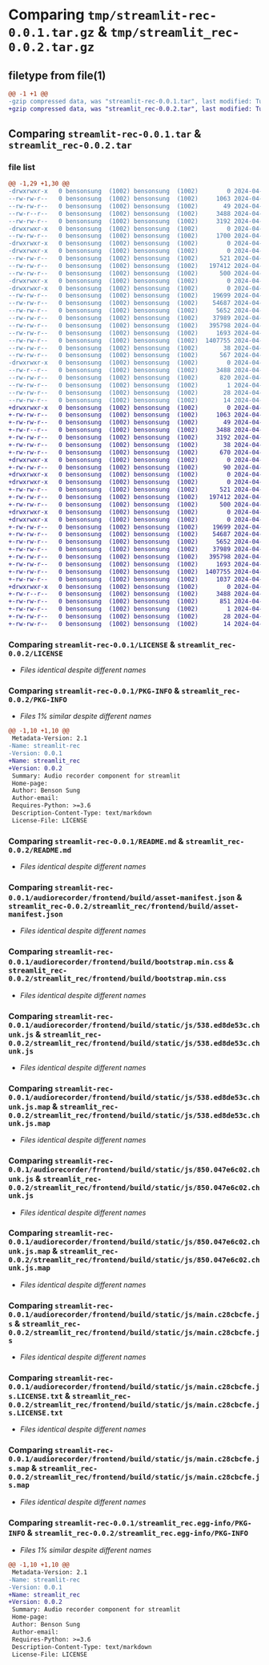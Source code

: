 # Comparing `tmp/streamlit-rec-0.0.1.tar.gz` & `tmp/streamlit_rec-0.0.2.tar.gz`

## filetype from file(1)

```diff
@@ -1 +1 @@
-gzip compressed data, was "streamlit-rec-0.0.1.tar", last modified: Tue Apr 30 02:08:47 2024, max compression
+gzip compressed data, was "streamlit_rec-0.0.2.tar", last modified: Tue Apr 30 03:24:26 2024, max compression
```

## Comparing `streamlit-rec-0.0.1.tar` & `streamlit_rec-0.0.2.tar`

### file list

```diff
@@ -1,29 +1,30 @@
-drwxrwxr-x   0 bensonsung  (1002) bensonsung  (1002)        0 2024-04-30 02:08:47.540437 streamlit-rec-0.0.1/
--rw-rw-r--   0 bensonsung  (1002) bensonsung  (1002)     1063 2024-04-26 08:04:38.000000 streamlit-rec-0.0.1/LICENSE
--rw-rw-r--   0 bensonsung  (1002) bensonsung  (1002)       49 2024-04-26 08:04:38.000000 streamlit-rec-0.0.1/MANIFEST.in
--rw-r--r--   0 bensonsung  (1002) bensonsung  (1002)     3488 2024-04-30 02:08:47.540437 streamlit-rec-0.0.1/PKG-INFO
--rw-rw-r--   0 bensonsung  (1002) bensonsung  (1002)     3192 2024-04-26 08:04:38.000000 streamlit-rec-0.0.1/README.md
-drwxrwxr-x   0 bensonsung  (1002) bensonsung  (1002)        0 2024-04-30 02:08:47.540437 streamlit-rec-0.0.1/audiorecorder/
--rw-rw-r--   0 bensonsung  (1002) bensonsung  (1002)     1700 2024-04-30 02:00:20.000000 streamlit-rec-0.0.1/audiorecorder/__init__.py
-drwxrwxr-x   0 bensonsung  (1002) bensonsung  (1002)        0 2024-04-30 02:08:47.540437 streamlit-rec-0.0.1/audiorecorder/frontend/
-drwxrwxr-x   0 bensonsung  (1002) bensonsung  (1002)        0 2024-04-30 02:08:47.540437 streamlit-rec-0.0.1/audiorecorder/frontend/build/
--rw-rw-r--   0 bensonsung  (1002) bensonsung  (1002)      521 2024-04-30 02:03:50.000000 streamlit-rec-0.0.1/audiorecorder/frontend/build/asset-manifest.json
--rw-rw-r--   0 bensonsung  (1002) bensonsung  (1002)   197412 2024-04-30 02:03:47.000000 streamlit-rec-0.0.1/audiorecorder/frontend/build/bootstrap.min.css
--rw-rw-r--   0 bensonsung  (1002) bensonsung  (1002)      500 2024-04-30 02:03:50.000000 streamlit-rec-0.0.1/audiorecorder/frontend/build/index.html
-drwxrwxr-x   0 bensonsung  (1002) bensonsung  (1002)        0 2024-04-30 02:08:47.540437 streamlit-rec-0.0.1/audiorecorder/frontend/build/static/
-drwxrwxr-x   0 bensonsung  (1002) bensonsung  (1002)        0 2024-04-30 02:08:47.540437 streamlit-rec-0.0.1/audiorecorder/frontend/build/static/js/
--rw-rw-r--   0 bensonsung  (1002) bensonsung  (1002)    19699 2024-04-30 02:03:50.000000 streamlit-rec-0.0.1/audiorecorder/frontend/build/static/js/538.ed8de53c.chunk.js
--rw-rw-r--   0 bensonsung  (1002) bensonsung  (1002)    54687 2024-04-30 02:03:50.000000 streamlit-rec-0.0.1/audiorecorder/frontend/build/static/js/538.ed8de53c.chunk.js.map
--rw-rw-r--   0 bensonsung  (1002) bensonsung  (1002)     5652 2024-04-30 02:03:50.000000 streamlit-rec-0.0.1/audiorecorder/frontend/build/static/js/850.047e6c02.chunk.js
--rw-rw-r--   0 bensonsung  (1002) bensonsung  (1002)    37989 2024-04-30 02:03:50.000000 streamlit-rec-0.0.1/audiorecorder/frontend/build/static/js/850.047e6c02.chunk.js.map
--rw-rw-r--   0 bensonsung  (1002) bensonsung  (1002)   395798 2024-04-30 02:03:50.000000 streamlit-rec-0.0.1/audiorecorder/frontend/build/static/js/main.c28cbcfe.js
--rw-rw-r--   0 bensonsung  (1002) bensonsung  (1002)     1693 2024-04-30 02:03:50.000000 streamlit-rec-0.0.1/audiorecorder/frontend/build/static/js/main.c28cbcfe.js.LICENSE.txt
--rw-rw-r--   0 bensonsung  (1002) bensonsung  (1002)  1407755 2024-04-30 02:03:50.000000 streamlit-rec-0.0.1/audiorecorder/frontend/build/static/js/main.c28cbcfe.js.map
--rw-rw-r--   0 bensonsung  (1002) bensonsung  (1002)       38 2024-04-30 02:08:47.540437 streamlit-rec-0.0.1/setup.cfg
--rw-rw-r--   0 bensonsung  (1002) bensonsung  (1002)      567 2024-04-30 02:07:47.000000 streamlit-rec-0.0.1/setup.py
-drwxrwxr-x   0 bensonsung  (1002) bensonsung  (1002)        0 2024-04-30 02:08:47.540437 streamlit-rec-0.0.1/streamlit_rec.egg-info/
--rw-r--r--   0 bensonsung  (1002) bensonsung  (1002)     3488 2024-04-30 02:08:47.000000 streamlit-rec-0.0.1/streamlit_rec.egg-info/PKG-INFO
--rw-rw-r--   0 bensonsung  (1002) bensonsung  (1002)      820 2024-04-30 02:08:47.000000 streamlit-rec-0.0.1/streamlit_rec.egg-info/SOURCES.txt
--rw-rw-r--   0 bensonsung  (1002) bensonsung  (1002)        1 2024-04-30 02:08:47.000000 streamlit-rec-0.0.1/streamlit_rec.egg-info/dependency_links.txt
--rw-rw-r--   0 bensonsung  (1002) bensonsung  (1002)       28 2024-04-30 02:08:47.000000 streamlit-rec-0.0.1/streamlit_rec.egg-info/requires.txt
--rw-rw-r--   0 bensonsung  (1002) bensonsung  (1002)       14 2024-04-30 02:08:47.000000 streamlit-rec-0.0.1/streamlit_rec.egg-info/top_level.txt
+drwxrwxr-x   0 bensonsung  (1002) bensonsung  (1002)        0 2024-04-30 03:24:26.897909 streamlit_rec-0.0.2/
+-rw-rw-r--   0 bensonsung  (1002) bensonsung  (1002)     1063 2024-04-26 08:04:38.000000 streamlit_rec-0.0.2/LICENSE
+-rw-rw-r--   0 bensonsung  (1002) bensonsung  (1002)       49 2024-04-26 08:04:38.000000 streamlit_rec-0.0.2/MANIFEST.in
+-rw-r--r--   0 bensonsung  (1002) bensonsung  (1002)     3488 2024-04-30 03:24:26.897909 streamlit_rec-0.0.2/PKG-INFO
+-rw-rw-r--   0 bensonsung  (1002) bensonsung  (1002)     3192 2024-04-26 08:04:38.000000 streamlit_rec-0.0.2/README.md
+-rw-rw-r--   0 bensonsung  (1002) bensonsung  (1002)       38 2024-04-30 03:24:26.897909 streamlit_rec-0.0.2/setup.cfg
+-rw-rw-r--   0 bensonsung  (1002) bensonsung  (1002)      670 2024-04-30 03:24:13.000000 streamlit_rec-0.0.2/setup.py
+drwxrwxr-x   0 bensonsung  (1002) bensonsung  (1002)        0 2024-04-30 03:24:26.897909 streamlit_rec-0.0.2/streamlit_rec/
+-rw-rw-r--   0 bensonsung  (1002) bensonsung  (1002)       90 2024-04-30 03:19:08.000000 streamlit_rec-0.0.2/streamlit_rec/__init__.py
+drwxrwxr-x   0 bensonsung  (1002) bensonsung  (1002)        0 2024-04-30 03:24:26.897909 streamlit_rec-0.0.2/streamlit_rec/frontend/
+drwxrwxr-x   0 bensonsung  (1002) bensonsung  (1002)        0 2024-04-30 03:24:26.897909 streamlit_rec-0.0.2/streamlit_rec/frontend/build/
+-rw-rw-r--   0 bensonsung  (1002) bensonsung  (1002)      521 2024-04-30 02:03:50.000000 streamlit_rec-0.0.2/streamlit_rec/frontend/build/asset-manifest.json
+-rw-rw-r--   0 bensonsung  (1002) bensonsung  (1002)   197412 2024-04-30 02:03:47.000000 streamlit_rec-0.0.2/streamlit_rec/frontend/build/bootstrap.min.css
+-rw-rw-r--   0 bensonsung  (1002) bensonsung  (1002)      500 2024-04-30 02:03:50.000000 streamlit_rec-0.0.2/streamlit_rec/frontend/build/index.html
+drwxrwxr-x   0 bensonsung  (1002) bensonsung  (1002)        0 2024-04-30 03:24:26.897909 streamlit_rec-0.0.2/streamlit_rec/frontend/build/static/
+drwxrwxr-x   0 bensonsung  (1002) bensonsung  (1002)        0 2024-04-30 03:24:26.897909 streamlit_rec-0.0.2/streamlit_rec/frontend/build/static/js/
+-rw-rw-r--   0 bensonsung  (1002) bensonsung  (1002)    19699 2024-04-30 02:03:50.000000 streamlit_rec-0.0.2/streamlit_rec/frontend/build/static/js/538.ed8de53c.chunk.js
+-rw-rw-r--   0 bensonsung  (1002) bensonsung  (1002)    54687 2024-04-30 02:03:50.000000 streamlit_rec-0.0.2/streamlit_rec/frontend/build/static/js/538.ed8de53c.chunk.js.map
+-rw-rw-r--   0 bensonsung  (1002) bensonsung  (1002)     5652 2024-04-30 02:03:50.000000 streamlit_rec-0.0.2/streamlit_rec/frontend/build/static/js/850.047e6c02.chunk.js
+-rw-rw-r--   0 bensonsung  (1002) bensonsung  (1002)    37989 2024-04-30 02:03:50.000000 streamlit_rec-0.0.2/streamlit_rec/frontend/build/static/js/850.047e6c02.chunk.js.map
+-rw-rw-r--   0 bensonsung  (1002) bensonsung  (1002)   395798 2024-04-30 02:03:50.000000 streamlit_rec-0.0.2/streamlit_rec/frontend/build/static/js/main.c28cbcfe.js
+-rw-rw-r--   0 bensonsung  (1002) bensonsung  (1002)     1693 2024-04-30 02:03:50.000000 streamlit_rec-0.0.2/streamlit_rec/frontend/build/static/js/main.c28cbcfe.js.LICENSE.txt
+-rw-rw-r--   0 bensonsung  (1002) bensonsung  (1002)  1407755 2024-04-30 02:03:50.000000 streamlit_rec-0.0.2/streamlit_rec/frontend/build/static/js/main.c28cbcfe.js.map
+-rw-rw-r--   0 bensonsung  (1002) bensonsung  (1002)     1037 2024-04-30 02:55:07.000000 streamlit_rec-0.0.2/streamlit_rec/streamlit_rec.py
+drwxrwxr-x   0 bensonsung  (1002) bensonsung  (1002)        0 2024-04-30 03:24:26.897909 streamlit_rec-0.0.2/streamlit_rec.egg-info/
+-rw-r--r--   0 bensonsung  (1002) bensonsung  (1002)     3488 2024-04-30 03:24:26.000000 streamlit_rec-0.0.2/streamlit_rec.egg-info/PKG-INFO
+-rw-rw-r--   0 bensonsung  (1002) bensonsung  (1002)      851 2024-04-30 03:24:26.000000 streamlit_rec-0.0.2/streamlit_rec.egg-info/SOURCES.txt
+-rw-rw-r--   0 bensonsung  (1002) bensonsung  (1002)        1 2024-04-30 03:24:26.000000 streamlit_rec-0.0.2/streamlit_rec.egg-info/dependency_links.txt
+-rw-rw-r--   0 bensonsung  (1002) bensonsung  (1002)       28 2024-04-30 03:24:26.000000 streamlit_rec-0.0.2/streamlit_rec.egg-info/requires.txt
+-rw-rw-r--   0 bensonsung  (1002) bensonsung  (1002)       14 2024-04-30 03:24:26.000000 streamlit_rec-0.0.2/streamlit_rec.egg-info/top_level.txt
```

### Comparing `streamlit-rec-0.0.1/LICENSE` & `streamlit_rec-0.0.2/LICENSE`

 * *Files identical despite different names*

### Comparing `streamlit-rec-0.0.1/PKG-INFO` & `streamlit_rec-0.0.2/PKG-INFO`

 * *Files 1% similar despite different names*

```diff
@@ -1,10 +1,10 @@
 Metadata-Version: 2.1
-Name: streamlit-rec
-Version: 0.0.1
+Name: streamlit_rec
+Version: 0.0.2
 Summary: Audio recorder component for streamlit
 Home-page: 
 Author: Benson Sung
 Author-email: 
 Requires-Python: >=3.6
 Description-Content-Type: text/markdown
 License-File: LICENSE
```

### Comparing `streamlit-rec-0.0.1/README.md` & `streamlit_rec-0.0.2/README.md`

 * *Files identical despite different names*

### Comparing `streamlit-rec-0.0.1/audiorecorder/frontend/build/asset-manifest.json` & `streamlit_rec-0.0.2/streamlit_rec/frontend/build/asset-manifest.json`

 * *Files identical despite different names*

### Comparing `streamlit-rec-0.0.1/audiorecorder/frontend/build/bootstrap.min.css` & `streamlit_rec-0.0.2/streamlit_rec/frontend/build/bootstrap.min.css`

 * *Files identical despite different names*

### Comparing `streamlit-rec-0.0.1/audiorecorder/frontend/build/static/js/538.ed8de53c.chunk.js` & `streamlit_rec-0.0.2/streamlit_rec/frontend/build/static/js/538.ed8de53c.chunk.js`

 * *Files identical despite different names*

### Comparing `streamlit-rec-0.0.1/audiorecorder/frontend/build/static/js/538.ed8de53c.chunk.js.map` & `streamlit_rec-0.0.2/streamlit_rec/frontend/build/static/js/538.ed8de53c.chunk.js.map`

 * *Files identical despite different names*

### Comparing `streamlit-rec-0.0.1/audiorecorder/frontend/build/static/js/850.047e6c02.chunk.js` & `streamlit_rec-0.0.2/streamlit_rec/frontend/build/static/js/850.047e6c02.chunk.js`

 * *Files identical despite different names*

### Comparing `streamlit-rec-0.0.1/audiorecorder/frontend/build/static/js/850.047e6c02.chunk.js.map` & `streamlit_rec-0.0.2/streamlit_rec/frontend/build/static/js/850.047e6c02.chunk.js.map`

 * *Files identical despite different names*

### Comparing `streamlit-rec-0.0.1/audiorecorder/frontend/build/static/js/main.c28cbcfe.js` & `streamlit_rec-0.0.2/streamlit_rec/frontend/build/static/js/main.c28cbcfe.js`

 * *Files identical despite different names*

### Comparing `streamlit-rec-0.0.1/audiorecorder/frontend/build/static/js/main.c28cbcfe.js.LICENSE.txt` & `streamlit_rec-0.0.2/streamlit_rec/frontend/build/static/js/main.c28cbcfe.js.LICENSE.txt`

 * *Files identical despite different names*

### Comparing `streamlit-rec-0.0.1/audiorecorder/frontend/build/static/js/main.c28cbcfe.js.map` & `streamlit_rec-0.0.2/streamlit_rec/frontend/build/static/js/main.c28cbcfe.js.map`

 * *Files identical despite different names*

### Comparing `streamlit-rec-0.0.1/streamlit_rec.egg-info/PKG-INFO` & `streamlit_rec-0.0.2/streamlit_rec.egg-info/PKG-INFO`

 * *Files 1% similar despite different names*

```diff
@@ -1,10 +1,10 @@
 Metadata-Version: 2.1
-Name: streamlit-rec
-Version: 0.0.1
+Name: streamlit_rec
+Version: 0.0.2
 Summary: Audio recorder component for streamlit
 Home-page: 
 Author: Benson Sung
 Author-email: 
 Requires-Python: >=3.6
 Description-Content-Type: text/markdown
 License-File: LICENSE
```

